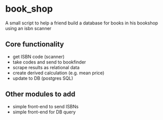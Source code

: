 # book_shop
A small script to help a friend build a database for books in his bookshop using an isbn scanner


## Core functionality 
- get ISBN code (scanner) 
- take codes and send to bookfinder 
- scrape results as relational data
- create derived calculation (e.g. mean price)
- update to DB (postgres SQL)

## Other modules to add
- simple front-end to send ISBNs
- simple front-end for DB query 
